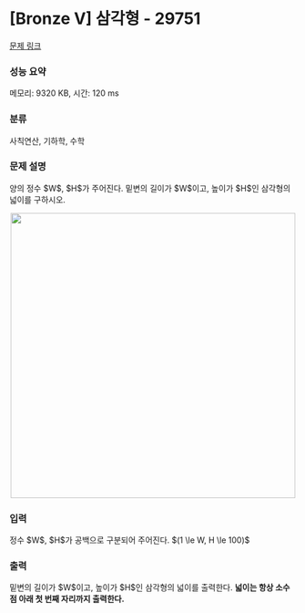 # [Bronze V] 삼각형 - 29751 

[문제 링크](https://www.acmicpc.net/problem/29751) 

### 성능 요약

메모리: 9320 KB, 시간: 120 ms

### 분류

사칙연산, 기하학, 수학

### 문제 설명

<p>양의 정수 $W$, $H$가 주어진다. 밑변의 길이가 $W$이고, 높이가 $H$인 삼각형의 넓이를 구하시오.</p>

<p style="text-align:center;max-width:500px; margin: 0 auto"><img alt="" src="" style="height: auto; width: 500px;"></p>

### 입력 

 <p>정수 $W$, $H$가 공백으로 구분되어 주어진다. $(1 \le W, H \le 100)$</p>

### 출력 

 <p>밑변의 길이가 $W$이고, 높이가 $H$인 삼각형의 넓이를 출력한다. <strong>넓이는 항상 소수점 아래 첫 번째 자리까지 출력한다.</strong></p>

